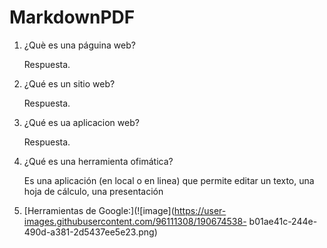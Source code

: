 # MarkdownPDF

1. ¿Què es una páguina web?

   Respuesta.

2. ¿Qué es un sitio web?

   Respuesta.

3. ¿Qué es ua aplicacion web?

   Respuesta.

4. ¿Qué es una herramienta ofimática?

   Es una aplicación (en local o en linea) que permite editar un texto, una hoja de cálculo, una
   presentación

5. [Herramientas de Google:](![image](https://user-images.githubusercontent.com/96111308/190674538- b01ae41c-244e-490d-a381-2d5437ee5e23.png)
